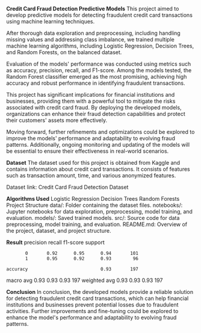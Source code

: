 **Credit Card Fraud Detection Predictive Models**
 This project aimed to develop predictive models for detecting fraudulent credit card transactions using machine learning techniques.

After thorough data exploration and preprocessing, including handling missing values and addressing class imbalance, we trained multiple machine learning algorithms, including Logistic Regression, Decision Trees, and Random Forests, on the balanced dataset.

Evaluation of the models' performance was conducted using metrics such as accuracy, precision, recall, and F1-score. Among the models tested, the Random Forest classifier emerged as the most promising, achieving high accuracy and robust performance in identifying fraudulent transactions.

This project has significant implications for financial institutions and businesses, providing them with a powerful tool to mitigate the risks associated with credit card fraud. By deploying the developed models, organizations can enhance their fraud detection capabilities and protect their customers' assets more effectively.

Moving forward, further refinements and optimizations could be explored to improve the models' performance and adaptability to evolving fraud patterns. Additionally, ongoing monitoring and updating of the models will be essential to ensure their effectiveness in real-world scenarios.

**Dataset**
The dataset used for this project is obtained from Kaggle and contains information about credit card transactions. It consists of features such as transaction amount, time, and various anonymized features.

Dataset link: Credit Card Fraud Detection Dataset

**Algorithms Used**
Logistic Regression
Decision Trees
Random Forests
Project Structure
data/: Folder containing the dataset files.
notebooks/: Jupyter notebooks for data exploration, preprocessing, model training, and evaluation.
models/: Saved trained models.
src/: Source code for data preprocessing, model training, and evaluation.
README.md: Overview of the project, dataset, and project structure.


**Result**
     precision    recall  f1-score   support

           0       0.92      0.95      0.94       101
           1       0.95      0.92      0.93        96

    accuracy                           0.93       197
   macro avg       0.93      0.93      0.93       197
weighted avg       0.93      0.93      0.93       197


**Conclusion**
In conclusion, the developed models provide a reliable solution for detecting fraudulent credit card transactions, which can help financial institutions and businesses prevent potential losses due to fraudulent activities. Further improvements and fine-tuning could be explored to enhance the model's performance and adaptability to evolving fraud patterns.
